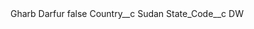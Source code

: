 <?xml version="1.0" encoding="UTF-8"?>
<CustomMetadata xmlns="http://soap.sforce.com/2006/04/metadata" xmlns:xsi="http://www.w3.org/2001/XMLSchema-instance" xmlns:xsd="http://www.w3.org/2001/XMLSchema">
    <label>Gharb Darfur</label>
    <protected>false</protected>
    <values>
        <field>Country__c</field>
        <value xsi:type="xsd:string">Sudan</value>
    </values>
    <values>
        <field>State_Code__c</field>
        <value xsi:type="xsd:string">DW</value>
    </values>
</CustomMetadata>
